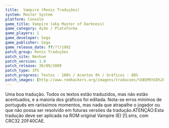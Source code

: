 ```yaml
---
title:  Vampire (Renix Traduções)
system: Master System
platform: Console
game_title: Vampire (aka Master of Darkness)
game_category: Ação / Plataforma
game_players: 1
game_developer: Sega
game_publisher: Sega
game_release_date: ??/??/1992
patch_group: Renix Traduções
patch_site: Nenhum
patch_version: 1.0
patch_release: 30/09/2009
patch_type: IPS
patch_progress: Textos - 100% / Acentos 0% / Gráficos - 80%
patch_images: [http://www.romhackers.org/imagens/traducoes/%5BSMS%5D%20Vampire%20-%20Renix%20Tradu%C3%A7%C3%B5es%20-%201.png,http://www.romhackers.org/imagens/traducoes/%5BSMS%5D%20Vampire%20-%20Renix%20Tradu%C3%A7%C3%B5es%20-%202.png,http://www.romhackers.org/imagens/traducoes/%5BSMS%5D%20Vampire%20-%20Renix%20Tradu%C3%A7%C3%B5es%20-%203.png]
---
```

Uma boa tradução. Todos os textos estão traduzidos, mas não estão acentuados, e a maioria dos gráficos foi editada. Nota-se erros mínimos de português em raríssimos momentos, mas nada que atrapalhe o jogador ou que não possa ser resolvido em futuras versões da tradução.ATENÇÃO:Esta tradução deve ser aplicada na ROM original Vampire (E) [!].sms, com CRC32 20F40CAE.